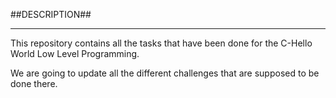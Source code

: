 ##DESCRIPTION##
******************************************************************************
This repository contains all the tasks that have been done for the C-Hello World Low Level Programming.

We are going to update all the different challenges that are supposed to be done there.
